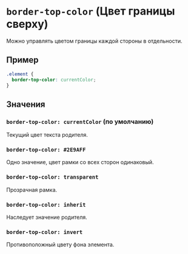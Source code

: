 # `border-top-color` (Цвет границы сверху)

Можно управлять цветом границы каждой стороны в отдельности.

## Пример

```css
.element {
  border-top-color: currentColor;
}
```

## Значения

### `border-top-color: currentColor` (по умолчанию)

Текущий цвет текста родителя.

### `border-top-color: #2E9AFF`

Одно значение, цвет рамки со всех сторон одинаковый.

### `border-top-color: transparent`

Прозрачная рамка.

### `border-top-color: inherit`

Наследует значение родителя.

### `border-top-color: invert`

Противоположный цвету фона элемента.
